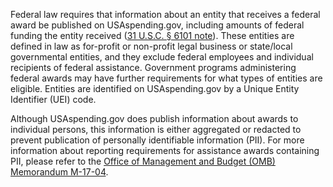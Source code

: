Federal law requires that information about an entity that receives
a federal award be published on USAspending.gov, including amounts
of federal funding the entity received ([31 U.S.C. § 6101 note](https://uscode.house.gov/view.xhtml?req=(title:31%20section:6101%20edition:prelim)%20OR%20(granuleid:USC-prelim-title31-section6101)&f=treesort&edition=prelim&num=0&jumpTo=true)).
These entities are defined in law as for-profit or non-profit legal
business or state/local governmental entities, and they exclude
federal employees and individual recipients of federal assistance.
Government programs administering federal awards may have further
requirements for what types of entities are eligible. Entities are
identified on USAspending.gov by a Unique Entity Identifier (UEI)
code.

Although USAspending.gov does publish information about awards to individual persons, this information is either aggregated or redacted to prevent publication of personally identifiable information (PII). For more information about reporting requirements for assistance awards containing PII, please refer to the [Office of Management and Budget (OMB) Memorandum M-17-04](https://www.whitehouse.gov/wp-content/uploads/legacy_drupal_files/omb/memoranda/2017/m-17-04.pdf).
